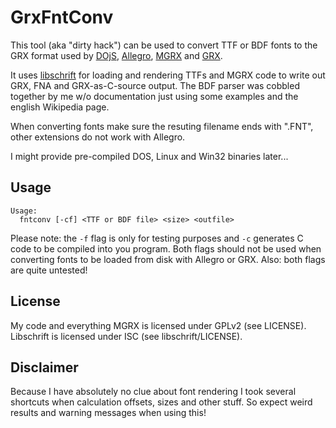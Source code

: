 # GrxFntConv
This tool (aka "dirty hack") can be used to convert TTF or BDF fonts to the GRX format used by [DOjS](https://github.com/SuperIlu/DOjS), [Allegro](https://liballeg.org/), [MGRX](http://www.fgrim.com/mgrx/) and [GRX](http://grx.gnu.de/).

It uses [libschrift](https://github.com/tomolt/libschrift) for loading and rendering TTFs and MGRX code to write out GRX, FNA and GRX-as-C-source output. The BDF parser was cobbled together by me w/o documentation just using some examples and the english Wikipedia page.

When converting fonts make sure the resuting filename ends with ".FNT", other extensions do not work with Allegro.

I might provide pre-compiled DOS, Linux and Win32 binaries later...

## Usage
```
Usage:
  fntconv [-cf] <TTF or BDF file> <size> <outfile>
```
Please note: the `-f` flag is only for testing purposes and `-c` generates C code to be compiled into you program. Both flags should not be used when converting fonts to be loaded from disk with Allegro or GRX. Also: both flags are quite untested!

## License
My code and everything MGRX is licensed under GPLv2 (see LICENSE).
Libschrift is licensed under ISC (see libschrift/LICENSE).

## Disclaimer
Because I have absolutely no clue about font rendering I took several shortcuts when calculation offsets, sizes and other stuff. So expect weird results and warning messages when using this!
